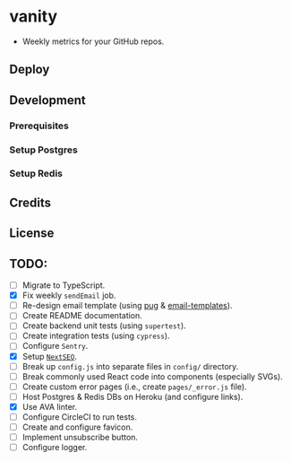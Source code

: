 # vanity

- Weekly metrics for your GitHub repos.

## Deploy

## Development

### Prerequisites
### Setup Postgres
### Setup Redis

## Credits

## License

## TODO:

- [ ] Migrate to TypeScript.
- [x] Fix weekly `sendEmail` job.
- [ ] Re-design email template (using [pug](https://github.com/pugjs/pug) & [email-templates](https://github.com/forwardemail/email-templates)).
- [ ] Create README documentation.
- [ ] Create backend unit tests (using `supertest`).
- [ ] Create integration tests (using `cypress`).
- [ ] Configure `Sentry`.
- [x] Setup [`NextSEO`](https://github.com/garmeeh/next-seo).
- [ ] Break up `config.js` into separate files in `config/` directory.
- [ ] Break commonly used React code into components (especially SVGs).
- [ ] Create custom error pages (i.e., create `pages/_error.js` file).
- [ ] Host Postgres & Redis DBs on Heroku (and configure links).
- [x] Use AVA linter.
- [ ] Configure CircleCI to run tests.
- [ ] Create and configure favicon.
- [ ] Implement unsubscribe button.
- [ ] Configure logger.